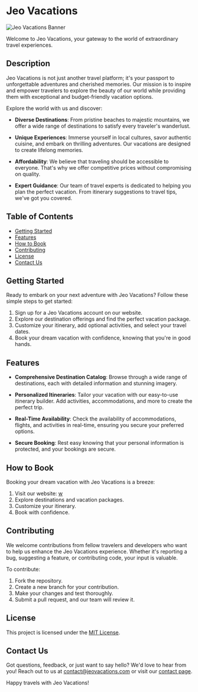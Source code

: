﻿# Jeo Vacations

![Jeo Vacations Banner](https://cdn.discordapp.com/attachments/1117749632957698070/1154172125226221608/Untitled_design.png)

Welcome to Jeo Vacations, your gateway to the world of extraordinary travel experiences.

## Description

Jeo Vacations is not just another travel platform; it's your passport to unforgettable adventures and cherished memories. Our mission is to inspire and empower travelers to explore the beauty of our world while providing them with exceptional and budget-friendly vacation options.

Explore the world with us and discover:

- **Diverse Destinations**: From pristine beaches to majestic mountains, we offer a wide range of destinations to satisfy every traveler's wanderlust.

- **Unique Experiences**: Immerse yourself in local cultures, savor authentic cuisine, and embark on thrilling adventures. Our vacations are designed to create lifelong memories.

- **Affordability**: We believe that traveling should be accessible to everyone. That's why we offer competitive prices without compromising on quality.

- **Expert Guidance**: Our team of travel experts is dedicated to helping you plan the perfect vacation. From itinerary suggestions to travel tips, we've got you covered.

## Table of Contents

- [Getting Started](#getting-started)
- [Features](#features)
- [How to Book](#how-to-book)
- [Contributing](#contributing)
- [License](#license)
- [Contact Us](#contact-us)

## Getting Started

Ready to embark on your next adventure with Jeo Vacations? Follow these simple steps to get started:

1. Sign up for a Jeo Vacations account on our website.
2. Explore our destination offerings and find the perfect vacation package.
3. Customize your itinerary, add optional activities, and select your travel dates.
4. Book your dream vacation with confidence, knowing that you're in good hands.

## Features

- **Comprehensive Destination Catalog**: Browse through a wide range of destinations, each with detailed information and stunning imagery.

- **Personalized Itineraries**: Tailor your vacation with our easy-to-use itinerary builder. Add activities, accommodations, and more to create the perfect trip.

- **Real-Time Availability**: Check the availability of accommodations, flights, and activities in real-time, ensuring you secure your preferred options.

- **Secure Booking**: Rest easy knowing that your personal information is protected, and your bookings are secure.

## How to Book

Booking your dream vacation with Jeo Vacations is a breeze:

1. Visit our website: [w](https://www.jeovacations.com)
2. Explore destinations and vacation packages.
3. Customize your itinerary.
4. Book with confidence.

## Contributing

We welcome contributions from fellow travelers and developers who want to help us enhance the Jeo Vacations experience. Whether it's reporting a bug, suggesting a feature, or contributing code, your input is valuable.

To contribute:

1. Fork the repository.
2. Create a new branch for your contribution.
3. Make your changes and test thoroughly.
4. Submit a pull request, and our team will review it.

## License

This project is licensed under the [MIT License](LICENSE).

## Contact Us

Got questions, feedback, or just want to say hello? We'd love to hear from you! Reach out to us at [contact@jeovacations.com](mailto:contact@jeovacations.com) or visit our [contact page](https://www.jeovacations.com/contact).

Happy travels with Jeo Vacations!
